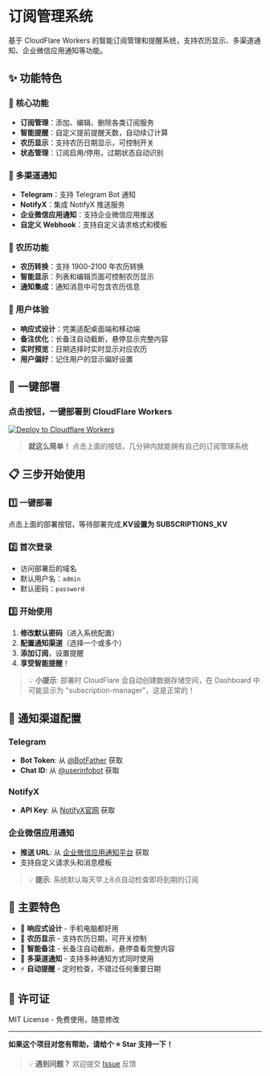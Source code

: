 # 订阅管理系统

基于 CloudFlare Workers 的智能订阅管理和提醒系统，支持农历显示、多渠道通知、企业微信应用通知等功能。

## ✨ 功能特色

### 🎯 核心功能
- **订阅管理**：添加、编辑、删除各类订阅服务
- **智能提醒**：自定义提前提醒天数，自动续订计算
- **农历显示**：支持农历日期显示，可控制开关
- **状态管理**：订阅启用/停用，过期状态自动识别

### 📱 多渠道通知
- **Telegram**：支持 Telegram Bot 通知
- **NotifyX**：集成 NotifyX 推送服务
- **企业微信应用通知**：支持企业微信应用推送
- **自定义 Webhook**：支持自定义请求格式和模板

### 🌙 农历功能
- **农历转换**：支持 1900-2100 年农历转换
- **智能显示**：列表和编辑页面可控制农历显示
- **通知集成**：通知消息中可包含农历信息

### 🎨 用户体验
- **响应式设计**：完美适配桌面端和移动端
- **备注优化**：长备注自动截断，悬停显示完整内容
- **实时预览**：日期选择时实时显示对应农历
- **用户偏好**：记住用户的显示偏好设置

## 🚀 一键部署

### 点击按钮，一键部署到 CloudFlare Workers

[![Deploy to Cloudflare Workers](https://deploy.workers.cloudflare.com/button)](https://deploy.workers.cloudflare.com/?url=https://github.com/wangwangit001/notify)

> **就这么简单！** 点击上面的按钮，几分钟内就能拥有自己的订阅管理系统

## 📋 三步开始使用

### 1️⃣ 一键部署
点击上面的部署按钮，等待部署完成,**KV设置为 SUBSCRIPTIONS_KV**

### 2️⃣ 首次登录
- 访问部署后的域名
- 默认用户名：`admin`
- 默认密码：`password`

### 3️⃣ 开始使用
1. **修改默认密码**（进入系统配置）
2. **配置通知渠道**（选择一个或多个）
3. **添加订阅**，设置提醒
4. **享受智能提醒**！

> 💡 **小提示**: 部署时 CloudFlare 会自动创建数据存储空间，在 Dashboard 中可能显示为 "subscription-manager"，这是正常的！

## 🔧 通知渠道配置

### Telegram
- **Bot Token**: 从 [@BotFather](https://t.me/BotFather) 获取
- **Chat ID**: 从 [@userinfobot](https://t.me/userinfobot) 获取

### NotifyX
- **API Key**: 从 [NotifyX官网](https://www.notifyx.cn/) 获取

### 企业微信应用通知
- **推送 URL**: 从 [企业微信应用通知平台](https://push.996007.icu) 获取
- 支持自定义请求头和消息模板

> 💡 **提示**: 系统默认每天早上8点自动检查即将到期的订阅

## 🎨 主要特色

- 📱 **响应式设计** - 手机电脑都好用
- 🌙 **农历显示** - 支持农历日期，可开关控制
- 📝 **智能备注** - 长备注自动截断，悬停查看完整内容
- 🔔 **多渠道通知** - 支持多种通知方式同时使用
- ⚡ **自动提醒** - 定时检查，不错过任何重要日期

## 📄 许可证

MIT License - 免费使用，随意修改

---

**如果这个项目对您有帮助，请给个 ⭐ Star 支持一下！**

> 💡 **遇到问题？** 欢迎提交 [Issue](https://github.com/wangwangit001/notify/issues) 反馈
